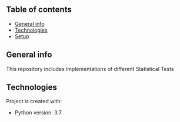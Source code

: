 
## Table of contents
* [General info](#general-info)
* [Technologies](#technologies)
* [Setup](#setup)

## General info
This repository includes implementations of different Statistical Tests

## Technologies
Project is created with:
* Python version: 3.7
